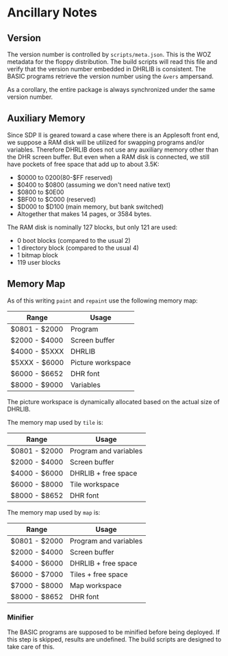 # Ancillary Notes

## Version

The version number is controlled by `scripts/meta.json`.  This is the WOZ metadata for the floppy distribution.  The build scripts will read this file and verify that the version number embedded in DHRLIB is consistent.  The BASIC programs retrieve the version number using the `&vers` ampersand.

As a corollary, the entire package is always synchronized under the same version number.

## Auxiliary Memory

Since SDP II is geared toward a case where there is an Applesoft front end, we suppose a RAM disk will be utilized for swapping programs and/or variables.  Therefore DHRLIB does not use any auxiliary memory other than the DHR screen buffer.  But even when a RAM disk is connected, we still have pockets of free space that add up to about 3.5K:

* $0000 to $0200 ($80-$FF reserved)
* $0400 to $0800 (assuming we don't need native text)
* $0800 to $0E00
* $BF00 to $C000 (reserved)
* $D000 to $D100 (main memory, but bank switched)
* Altogether that makes 14 pages, or 3584 bytes.

The RAM disk is nominally 127 blocks, but only 121 are used:

* 0 boot blocks (compared to the usual 2)
* 1 directory block (compared to the usual 4)
* 1 bitmap block
* 119 user blocks

## Memory Map

As of this writing `paint` and `repaint` use the following memory map:

Range | Usage
------|------
$0801 - $2000 | Program
$2000 - $4000 | Screen buffer
$4000 - $5XXX | DHRLIB
$5XXX - $6000 | Picture workspace
$6000 - $6652 | DHR font
$8000 - $9000 | Variables

The picture workspace is dynamically allocated based on the actual size of DHRLIB.

The memory map used by `tile` is:

Range | Usage
------|------
$0801 - $2000 | Program and variables
$2000 - $4000 | Screen buffer
$4000 - $6000 | DHRLIB + free space
$6000 - $8000 | Tile workspace
$8000 - $8652 | DHR font

The memory map used by `map` is:

Range | Usage
------|------
$0801 - $2000 | Program and variables
$2000 - $4000 | Screen buffer
$4000 - $6000 | DHRLIB + free space
$6000 - $7000 | Tiles + free space
$7000 - $8000 | Map workspace
$8000 - $8652 | DHR font

### Minifier

The BASIC programs are supposed to be minified before being deployed.  If this step is skipped, results are undefined. The build scripts are designed to take care of this.
